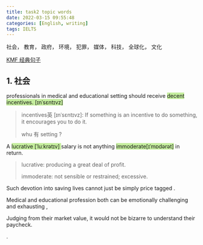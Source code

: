 ```yaml
---
title: task2 topic words
date: 2022-03-15 09:55:48
categories: [English, writing]
tags: IELTS
---
```


 社会， 教育， 政府， 环境， 犯罪， 媒体， 科技， 全球化， 文化

[KMF 经典句子](https://ielts.kmf.com/practice/writing/classic)

<!-- more -->

## 1. 社会

professionals in medical and educational setting should receive <span style="background-color: rgb(196, 237, 157);">decent incentives.  [ɪnˈsɛntɪvz]</span> 

> incentives英 [ɪnˈsɛntɪvz]: If something is an incentive to do something, it encourages you to do it.
>
> whu 有 setting ?

A <span style="background-color: rgb(196, 237, 157);">lucrative [ˈluːkrətɪv] </span> salary is not anything <span style="background-color: rgb(196, 237, 157);">immoderate[ɪˈmɒdərət]</span> in return.

> lucrative: producing a great deal of profit.
> 
> immoderate: not sensible or restrained; excessive.

Such devotion into saving lives cannot just be simply price tagged .

Medical and educational profession both can be emotionally challenging and exhausting ,

Judging from their market value, it would not be bizarre to understand their paycheck.
 

 

 

 .

